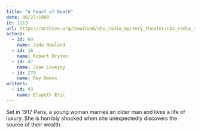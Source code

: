 ```yaml
---
title: "A Feast of Death"
date: 08/27/1980
id: 1113
url: https://archive.org/download/cbs_radio_mystery_theater/cbs_radio_mystery_theater-1101-1150.zip/cbs_radio_mystery_theater-1101-1150%2Fcbsrmt_1113_a_feast_of_death.mp3
actors:  
  - id: 69
    name: Jada Rowland  
  - id: 16
    name: Robert Dryden  
  - id: 47
    name: Joan Lovejoy  
  - id: 279
    name: Ray Owens
writers:  
  - id: 43
    name: Elspeth Eric
---
```

Set in 1917 Paris, a young woman marries an older man and lives a life of luxury. She is horribly shocked when she unexpectedly discovers the source of their wealth.